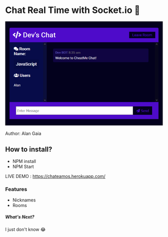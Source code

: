 # Chat Real Time with Socket.io 💬
![overview chat view](/public/images/chat-socket-io.png)

Author: Alan Gaia

## How to install?
- NPM install
- NPM Start

LIVE DEMO : https://chateamos.herokuapp.com/

### Features

- Nicknames
- Rooms

##### What's Next?

I just don't know 😂